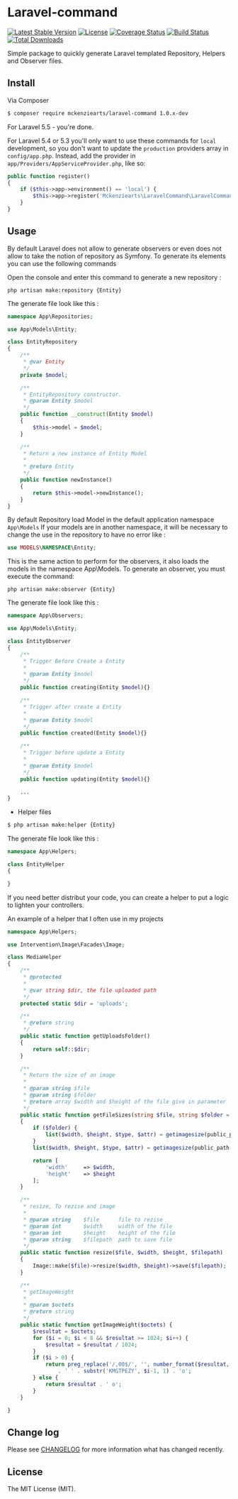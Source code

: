 # Laravel-command

[![Latest Stable Version](https://poser.pugx.org/mckenziearts/laravel-command/version)](https://packagist.org/packages/mckenziearts/laravel-command)
[![License](https://poser.pugx.org/mckenziearts/laravel-command/license)](https://packagist.org/packages/mckenziearts/laravel-command)
[![Coverage Status](https://img.shields.io/scrutinizer/coverage/g/mckenziearts/laravel-command.svg?style=flat-square)](https://scrutinizer-ci.com/g/mckenziearts/laravel-command/code-structure)
[![Build Status](https://scrutinizer-ci.com/g/Mckenziearts/laravel-command/badges/build.png?b=master)](https://scrutinizer-ci.com/g/Mckenziearts/laravel-command/build-status)
[![Total Downloads](https://poser.pugx.org/mckenziearts/laravel-command/downloads)](https://packagist.org/packages/mckenziearts/laravel-command)


Simple package to quickly generate Laravel templated Repository, Helpers and Observer files.

## Install

Via Composer

``` bash
$ composer require mckenziearts/laravel-command 1.0.x-dev
```

For Laravel 5.5 - you're done.

For Laravel 5.4 or 5.3 you'll only want to use these commands for ```local``` development, so you don't want to update the ```production``` providers array in ```config/app.php```. Instead, add the provider in ```app/Providers/AppServiceProvider.php```, like so:

```php
public function register()
{
    if ($this->app->environment() == 'local') {
        $this->app->register('Mckenziearts\LaravelCommand\LaravelCommandServiceProvider');
    }
}
```

## Usage

By default Laravel does not allow to generate observers or even does not allow to take the notion of repository as Symfony. To generate its elements you can use the following commands

Open the console and enter this command to generate a new repository :

```shell
php artisan make:repository {Entity}
```

The generate file look like this :

```php
namespace App\Repositories;

use App\Models\Entity;

class EntityRepository
{
    /**
     * @var Entity
     */
    private $model;

    /**
     * EntityRepository constructor.
     * @param Entity $model
     */
    public function __construct(Entity $model)
    {
        $this->model = $model;
    }

    /**
     * Return a new instance of Entity Model
     *
     * @return Entity
     */
    public function newInstance()
    {
        return $this->model->newInstance();
    }
}
```

By default Repository load Model in the default application namespace `App\Models` If your models are in another namespace, it will be necessary to change the use in the repository to have no error like :

```php
use MODELS\NAMESPACE\Entity;
```

This is the same action to perform for the observers, it also loads the models in the namespace App\Models. To generate an observer, you must execute the command:

```shell
php artisan make:observer {Entity}
```

The generate file look like this :

```php
namespace App\Observers;

use App\Models\Entity;

class EntityObserver
{
    /**
     * Trigger Before Create a Entity
     *
     * @param Entity $model
     */
    public function creating(Entity $model){}

    /**
     * Trigger after create a Entity
     *
     * @param Entity $model
     */
    public function created(Entity $model){}

    /**
     * Trigger before update a Entity
     *
     * @param Entity $model
     */
    public function updating(Entity $model){}

    ...
}

```

- Helper files

``` bash
$ php artisan make:helper {Entity}
```

The generate file look like this :

```php
namespace App\Helpers;

class EntityHelper
{

}
```

If you need better distribut your code, you can create a helper to put a logic to lighten your controllers.

An example of a helper that I often use in my projects

```php
namespace App\Helpers;

use Intervention\Image\Facades\Image;

class MediaHelper
{
    /**
     * @protected
     *
     * @var string $dir, the file uploaded path
     */
    protected static $dir = 'uploads';

    /**
     * @return string
     */
    public static function getUploadsFolder()
    {
        return self::$dir;
    }

    /**
     * Return the size of an image
     *
     * @param string $file
     * @param string $folder
     * @return array $width and $height of the file give in parameter
     */
    public static function getFileSizes(string $file, string $folder = null)
    {
        if ($folder) {
            list($width, $height, $type, $attr) = getimagesize(public_path(self::$dir.'/'. $folder .'/'.$file));
        }
        list($width, $height, $type, $attr) = getimagesize(public_path(self::$dir.'/'.$file));

        return [
            'width'     => $width,
            'height'    => $height
        ];
    }

    /**
     * resize, To rezise and image
     *
     * @param string    $file      file to rezise
     * @param int       $width     width of the file
     * @param int       $height    height of the file
     * @param string    $filepath  path to save file
     */
    public static function resize($file, $width, $height, $filepath)
    {
        Image::make($file)->resize($width, $height)->save($filepath);
    }

    /**
     * getImageWeight
     *
     * @param $octets
     * @return string
     */
    public static function getImageWeight($octets) {
        $resultat = $octets;
        for ($i = 0; $i < 8 && $resultat >= 1024; $i++) {
            $resultat = $resultat / 1024;
        }
        if ($i > 0) {
            return preg_replace('/,00$/', '', number_format($resultat, 2, ',', ''))
                . ' ' . substr('KMGTPEZY', $i-1, 1) . 'o';
        } else {
            return $resultat . ' o';
        }
    }

}

```

## Change log

Please see [CHANGELOG](CHANGELOG.md) for more information what has changed recently.

## License

The MIT License (MIT).